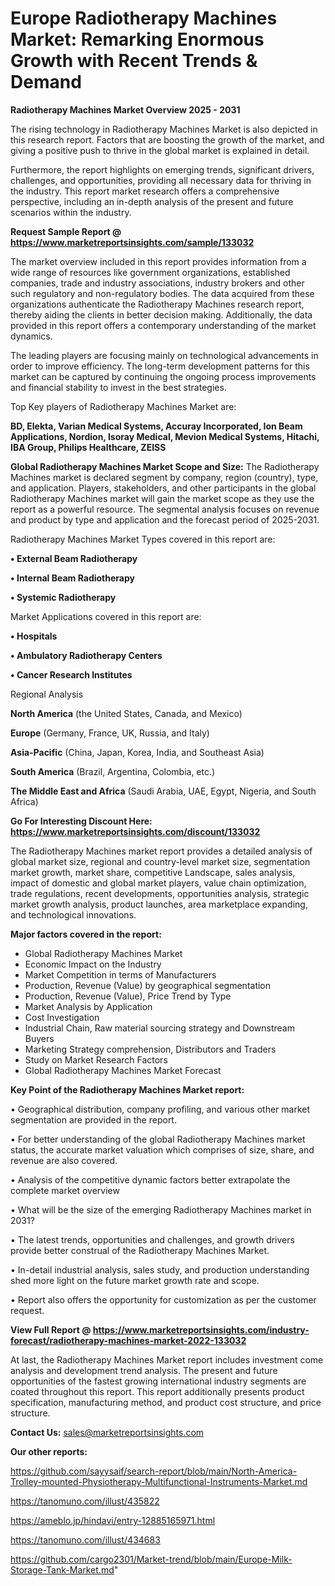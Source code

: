 # Europe Radiotherapy Machines Market: Remarking Enormous Growth with Recent Trends & Demand

<Strong> Radiotherapy Machines Market Overview 2025 - 2031</strong>

The rising technology in Radiotherapy Machines Market is also depicted in this research report. Factors that are boosting the growth of the market, and giving a positive push to thrive in the global market is explained in detail.

Furthermore, the report highlights on emerging trends, significant drivers, challenges, and opportunities, providing all necessary data for thriving in the industry. This report market research offers a comprehensive perspective, including an in-depth analysis of the present and future scenarios within the industry.

<strong>Request Sample Report @ <a href=https://www.marketreportsinsights.com/sample/133032>https://www.marketreportsinsights.com/sample/133032</a></strong>

The market overview included in this report provides information from a wide range of resources like government organizations, established companies, trade and industry associations, industry brokers and other such regulatory and non-regulatory bodies. The data acquired from these organizations authenticate the Radiotherapy Machines research report, thereby aiding the clients in better decision making. Additionally, the data provided in this report offers a contemporary understanding of the market dynamics.

The leading players are focusing mainly on technological advancements in order to improve efficiency. The long-term development patterns for this market can be captured by continuing the ongoing process improvements and financial stability to invest in the best strategies.

Top Key players of Radiotherapy Machines Market are:

<strong>BD, Elekta, Varian Medical Systems, Accuray Incorporated, Ion Beam Applications, Nordion, Isoray Medical, Mevion Medical Systems, Hitachi, IBA Group, Philips Healthcare, ZEISS</strong>

<strong><b>Global Radiotherapy Machines Market Scope and Size:</b></strong>
The Radiotherapy Machines market is declared segment by company, region (country), type, and application. Players, stakeholders, and other participants in the global Radiotherapy Machines market will gain the market scope as they use the report as a powerful resource. The segmental analysis focuses on revenue and product by type and application and the forecast period of 2025-2031.

Radiotherapy Machines Market Types covered in this report are:

<strong>• External Beam Radiotherapy

• Internal Beam Radiotherapy

• Systemic Radiotherapy</strong>

Market Applications covered in this report are:

<strong>• Hospitals

• Ambulatory Radiotherapy Centers

• Cancer Research Institutes</strong> 

Regional Analysis

<strong>North America</strong> (the United States, Canada, and Mexico)

<strong>Europe</strong> (Germany, France, UK, Russia, and Italy)

<strong>Asia-Pacific</strong> (China, Japan, Korea, India, and Southeast Asia)

<strong>South America</strong> (Brazil, Argentina, Colombia, etc.)

<strong>The Middle East and Africa</strong> (Saudi Arabia, UAE, Egypt, Nigeria, and South Africa)

<strong>Go For Interesting Discount Here: <a href=https://www.marketreportsinsights.com/discount/133032>https://www.marketreportsinsights.com/discount/133032</a></strong>

The Radiotherapy Machines market report provides a detailed analysis of global market size, regional and country-level market size, segmentation market growth, market share, competitive Landscape, sales analysis, impact of domestic and global market players, value chain optimization, trade regulations, recent developments, opportunities analysis, strategic market growth analysis, product launches, area marketplace expanding, and technological innovations.

<strong><b>Major factors covered in the report:</b></strong>
<ul>
  <li>Global Radiotherapy Machines Market </li>
  <li>Economic Impact on the Industry</li>
  <li>Market Competition in terms of Manufacturers</li>
  <li>Production, Revenue (Value) by geographical segmentation</li>
  <li>Production, Revenue (Value), Price Trend by Type</li>
  <li>Market Analysis by Application</li>
  <li>Cost Investigation</li>
  <li>Industrial Chain, Raw material sourcing strategy and Downstream Buyers</li>
  <li>Marketing Strategy comprehension, Distributors and Traders</li>
  <li>Study on Market Research Factors</li>
  <li>Global Radiotherapy Machines Market Forecast</li>
</ul>

<strong><b>Key Point of the Radiotherapy Machines Market report:</b></strong>

• Geographical distribution, company profiling, and various other market segmentation are provided in the report.

• For better understanding of the global Radiotherapy Machines market status, the accurate market valuation which comprises of size, share, and revenue are also covered.

• Analysis of the competitive dynamic factors better extrapolate the complete market overview

• What will be the size of the emerging Radiotherapy Machines market in 2031?

• The latest trends, opportunities and challenges, and growth drivers provide better construal of the Radiotherapy Machines Market.

• In-detail industrial analysis, sales study, and production understanding shed more light on the future market growth rate and scope.

• Report also offers the opportunity for customization as per the customer request.

<strong><b>View Full Report @ <a href=https://www.marketreportsinsights.com/industry-forecast/radiotherapy-machines-market-2022-133032>https://www.marketreportsinsights.com/industry-forecast/radiotherapy-machines-market-2022-133032</a></b></strong>


At last, the Radiotherapy Machines Market report includes investment come analysis and development trend analysis. The present and future opportunities of the fastest growing international industry segments are coated throughout this report. This report additionally presents product specification, manufacturing method, and product cost structure, and price structure.

<strong>Contact Us:</strong>
sales@marketreportsinsights.com

<strong>Our other reports:</strong>

<a href=https://github.com/sayysaif/search-report/blob/main/North-America-Trolley-mounted-Physiotherapy-Multifunctional-Instruments-Market.md>https://github.com/sayysaif/search-report/blob/main/North-America-Trolley-mounted-Physiotherapy-Multifunctional-Instruments-Market.md</a>

<a href=https://tanomuno.com/illust/435822>https://tanomuno.com/illust/435822</a>

<a href=https://ameblo.jp/hindavi/entry-12885165971.html>https://ameblo.jp/hindavi/entry-12885165971.html</a>

<a href=https://tanomuno.com/illust/434683>https://tanomuno.com/illust/434683</a>

<a href=https://github.com/cargo2301/Market-trend/blob/main/Europe-Milk-Storage-Tank-Market.md>https://github.com/cargo2301/Market-trend/blob/main/Europe-Milk-Storage-Tank-Market.md</a>"
